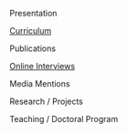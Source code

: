 

Presentation

[Curriculum](curriculum.md)

Publications

[Online Interviews](onlineinterviews.md)

Media Mentions

Research / Projects

Teaching / Doctoral Program


